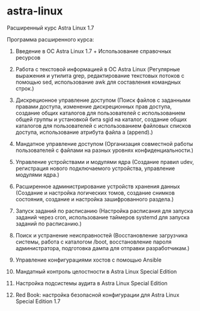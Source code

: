 # astra-linux
Расширенный курс Astra Linux 1.7

Программа расширенного курса:
1) Введение в ОС Astra Linux 1.7 + Использование справочных ресурсов

2)  Работа с текстовой информацией в ОС Astra Linux (Регулярные выражения и утилита grep, редактирование текстовых потоков с помощью sed, использование awk для составления командных строк.)

3) Дискреционное управление доступом (Поиск файлов с заданными правами доступа, изменение дискреционных прав доступа, создание общих каталогов для пользователей с использованием общей группы и установкой бита sgid на каталог, создание общих каталогов для пользователей с использованием файловых списков доступа, использование атрибута файла a (append).)

4)  Мандатное управление доступом (Организация совместной работы пользователей с файлами на разных уровнях конфиденциальности.)

5) Управление устройствами и модулями ядра (Создание правил udev, регистрация нового подключаемого устройства, управление модулями ядра.)

6) Расширенное администрирование устройств хранения данных (Создание и настройка логических томов, создание снимков состояния, создание и настройка зашифрованного раздела.)

7) Запуск заданий по расписанию (Настройка расписания для запуска заданий через cron, использование таймеров systemd для запуска заданий по расписанию.)

8) Поиск и устранение неисправностей (Восстановление загрузчика системы, работа с каталогом /boot, восстановление пароля администратора, подготовка дампа для отправки разработчикам.)

9) Управление конфигурациями хостов с помощью Ansible

10) Мандатный контроль целостности в Astra Linux Special Edition

11) Настройка подсистемы аудита в Astra Linux Special Edition

12) Red Book: настройка безопасной конфигурации для Astra Linux Special Edition 1.7
